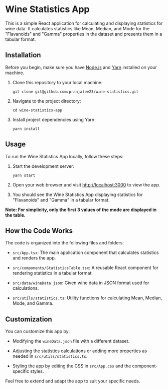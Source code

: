 # Wine Statistics App

This is a simple React application for calculating and displaying statistics for wine data. It calculates statistics like Mean, Median, and Mode for the "Flavanoids" and "Gamma" properties in the dataset and presents them in a tabular format.

## Installation

Before you begin, make sure you have [Node.js](https://nodejs.org/) and [Yarn](https://classic.yarnpkg.com/) installed on your machine.

1. Clone this repository to your local machine:

   ```shell
   git clone git@github.com:pranjalee23/wine-statistics.git
   ```

2. Navigate to the project directory:

   ```shell
   cd wine-statistics-app
   ```

3. Install project dependencies using Yarn:

   ```shell
   yarn install
   ```

## Usage

To run the Wine Statistics App locally, follow these steps:

1. Start the development server:

   ```shell
   yarn start
   ```

2. Open your web browser and visit [http://localhost:3000](http://localhost:3000) to view the app.

3. You should see the Wine Statistics App displaying statistics for "Flavanoids" and "Gamma" in a tabular format.

**Note: For simplicity, only the first 3 values of the mode are displayed in the table.**

## How the Code Works

The code is organized into the following files and folders:

- `src/App.tsx`: The main application component that calculates statistics and renders the app.

- `src/components/StatisticsTable.tsx`: A reusable React component for rendering statistics in a tabular format.

- `src/data/wineData.json`: Given wine data in JSON format used for calculations.

- `src/utils/statistics.ts`: Utility functions for calculating Mean, Median, Mode, and Gamma.

## Customization

You can customize this app by:

- Modifying the `wineData.json` file with a different dataset.

- Adjusting the statistics calculations or adding more properties as needed in `src/utils/statistics.ts`.

- Styling the app by editing the CSS in `src/App.css` and the component-specific styles.

Feel free to extend and adapt the app to suit your specific needs.
